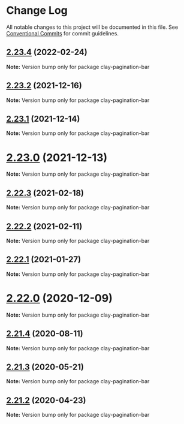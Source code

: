 # Change Log

All notable changes to this project will be documented in this file.
See [Conventional Commits](https://conventionalcommits.org) for commit guidelines.

## [2.23.4](https://github.com/liferay/clay/tree/master/packages/clay-pagination-bar/compare/v2.23.3...v2.23.4) (2022-02-24)

**Note:** Version bump only for package clay-pagination-bar





## [2.23.2](https://github.com/liferay/clay/compare/v2.23.1...v2.23.2) (2021-12-16)

**Note:** Version bump only for package clay-pagination-bar





## [2.23.1](https://github.com/liferay/clay/tree/master/packages/clay-pagination-bar/compare/v2.23.0...v2.23.1) (2021-12-14)

**Note:** Version bump only for package clay-pagination-bar





# [2.23.0](https://github.com/liferay/clay/tree/master/packages/clay-pagination-bar/compare/v2.22.4...v2.23.0) (2021-12-13)

**Note:** Version bump only for package clay-pagination-bar





## [2.22.3](https://github.com/liferay/clay/tree/master/packages/clay-pagination-bar/compare/v2.22.2...v2.22.3) (2021-02-18)

**Note:** Version bump only for package clay-pagination-bar





## [2.22.2](https://github.com/liferay/clay/tree/master/packages/clay-pagination-bar/compare/v2.22.1...v2.22.2) (2021-02-11)

**Note:** Version bump only for package clay-pagination-bar





## [2.22.1](https://github.com/liferay/clay/tree/master/packages/clay-pagination-bar/compare/v2.22.0...v2.22.1) (2021-01-27)

**Note:** Version bump only for package clay-pagination-bar





# [2.22.0](https://github.com/liferay/clay/tree/master/packages/clay-pagination-bar/compare/v2.21.5...v2.22.0) (2020-12-09)

**Note:** Version bump only for package clay-pagination-bar





## [2.21.4](https://github.com/liferay/clay/tree/master/packages/clay-pagination-bar/compare/v2.21.3...v2.21.4) (2020-08-11)

**Note:** Version bump only for package clay-pagination-bar





## [2.21.3](https://github.com/liferay/clay/tree/master/packages/clay-pagination-bar/compare/v2.21.2...v2.21.3) (2020-05-21)

**Note:** Version bump only for package clay-pagination-bar





## [2.21.2](https://github.com/liferay/clay/tree/master/packages/clay-pagination-bar/compare/v2.21.1...v2.21.2) (2020-04-23)

**Note:** Version bump only for package clay-pagination-bar
